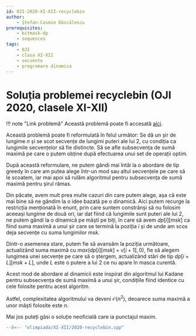 ```yaml
---
id: OJI-2020-XI-XII-recyclebin
author:
    - Ștefan-Cosmin Dăscălescu
prerequisites:
    - bitmask-dp
    - sequences
tags:
    - OJI
    - clasa XI-XII
    - secvente
    - programare dinamica
---
```

# Soluția problemei recyclebin (OJI 2020, clasele XI-XII)

!!! note "Link problemă"
    Această problemă poate fi accesată [aici](https://kilonova.ro/problems/19/).

Această problemă poate fi reformulată în felul următor: Se dă un șir de lungime
$n$ și se scot secvențe de lungimi puteri ale lui 2, cu condiția ca lungimile
secvențelor să fie distincte. Să se afle subsecvența de sumă maximă pe care o
putem obține după efectuarea unui set de operații optim.

După această reformulare, ne putem gândi mai întâi la o abordare de tip greedy
în care am putea alege într-un mod sau altul secvențele pe care să le scoatem,
iar mai apoi să rulăm algoritmul pentru subsecvența de sumă maximă pentru șirul
rămas.

Din păcate, avem mult prea multe cazuri din care putem alege, așa că este mai
bine să ne gândim la o idee bazată pe o dinamică. Aici putem recurge la
restricția menționată în enunt, prin care suntem constrânși să nu folosim aceeași
lungime de două ori, iar dat fiind că lungimile sunt puteri ale lui 2, ne
putem gândi la o dinamică pe măști pe biți, în care să avem $dp[i][msk]$
ca fiind suma maximă a unui șir care se termină la poziția $i$ și de unde
am scos deja secvențe cu suma lungimilor $msk$. 

Dintr-o asemenea stare,
putem fie să avansăm la poziția următoare, actualizând suma maximă cu
$max(dp[i][msk] + v[i+1], 0)$, fie să alegem lungimea unei secvențe pe care
să o ștergem, actualizând stări de tip $dp[i + L][msk + L]$, unde $L$ este
o putere a lui $2$ ce nu apare în masca curentă.

Acest mod de abordare al dinamicii este inspirat din algoritmul lui Kadane pentru
subsecvența de sumă maximă a unui șir, condițiile fiind identice cu cele
folosite pentru acest algoritm.

Astfel, complexitatea algoritmului va deveni $\mathcal{O}(n^2)$, deoarece suma maximă
a unor măști folosite este $n$.

Mai jos puteți găsi o soluție neoficială care ia punctajul maxim.

```cpp
--8<-- "olimpiada/XI-XII/2020-recyclebin.cpp"
```